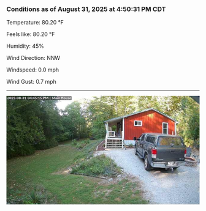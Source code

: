 ### Conditions as of August 31, 2025 at 4:50:31 PM CDT 

Temperature: 80.20 &deg;F

Feels like: 80.20 &deg;F

Humidity: 45%

Wind Direction: NNW

Windspeed: 0.0 mph

Wind Gust: 0.7 mph

---

<img src="./images/latest.jpeg"/>

